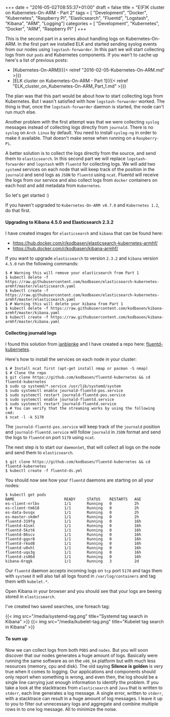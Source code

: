 +++
date = "2016-05-02T08:55:37+01:00"
draft = false
title = "E(F)K cluster on Kubernetes-On-ARM - Part 2"
tags = [ "Development", "Docker", "Kubernetes", "Raspberry PI", "Elasticsearch", "Fluentd", "Logstash", "Kibana", "ARM", "Logging"]
categories = [ "Development", "Kubernetes", "Docker", "ARM", "Raspberry PI" ]
+++

This is the second part in a series about handling logs on Kubernetes-On-ARM.
In the first part we installed ELK and started sending syslog events from our
nodes using `logstash-forwarder`. In this part we will start collecting logs
from our `pods` and Kubernetes components. If you wan't to cache up here's a
list of previous posts:

* [Kubernetes-On-ARM]({{< relref "2016-02-05-Kubernetes-On-ARM.md" >}})
* [ELK cluster on Kubernetes-On-ARM - Part 1]({{< relref "ELK_cluster_on_Kubernetes-On-ARM_Part_1.md" >}})
<!--more-->

The plan was that this part would be about how
to start collecting logs from Kubernetes. But I wasn't satisfied with how
`logstash-forwarder` worked. The thing is that, once the `logstash-forwarder`
daemon is started, the node can't run much else.

Another problem with the first attempt was that we were collecting `syslog`
messages instead of collecting logs directly from `journald`. There is no
`syslog` on `Arch Linux` by default. You need to install `syslog-ng` in order to
make it available. That doesn't make sense when running on a `Raspberry-Pi`.

A better solution is to collect the logs directly from the source, and send them
to `elasticsearch`. In this second part we will replace `logstash-forwarder` and
`logstash` with `fluentd` for collecting logs. We will add two `systemd`
services on each node that will keep track of the position in the `journald` and
send logs as `JSON` to `fluentd` using `ncat`. Fluentd will receive the logs
from our service and also collect logs from `docker` containers on each host
and add metadata from `Kubernetes`.

So let's get started :)

If you haven't upgraded to `Kubernetes-On-ARM v0.7.0` and `Kubernetes 1.2`, do
that first.

#### Upgrading to Kibana 4.5.0 and Elasticsearch 2.3.2

I have created images for `elasticsearch` and `kibana` that can be found here:

* https://hub.docker.com/r/kodbasen/elasticsearch-kubernetes-armhf/
* https://hub.docker.com/r/kodbasen/kibana-armhf/

If you want to upgrade `elasticsearch` to version `2.3.2` and `kibana` version
`4.5.0` run the following commands:
```shell
$ # Warning this will remove your elasticsearch from Part 1
$ kubectl delete -f https://raw.githubusercontent.com/kodbasen/elasticsearch-kubernetes-armhf/master/elasticsearch.yaml
$ kubectl create -f https://raw.githubusercontent.com/kodbasen/elasticsearch-kubernetes-armhf/master/elasticsearch.yaml
$ # Warning this will delete your kibana from Part 1
$ kubectl delete -f https://raw.githubusercontent.com/kodbasen/kibana-armhf/master/kibana.yaml
$ kubectl create -f https://raw.githubusercontent.com/kodbasen/kibana-armhf/master/kibana.yaml
```

#### Collecting journald logs

I found this solution from [ianblenke](https://github.com/ianblenke/docker-fluentd/tree/master/systemd)
and I have created a repo here: [fluentd-kubernetes](https://github.com/kodbasen/fluentd-kubernetes).

Here's how to install the services on each node in your cluster:
```shell
$ # Install ncat first (apt-get install nmap or pacman -S nmap)
$ # Clone the repo
$ git clone https://github.com/kodbasen/fluentd-kubernetes && cd fluentd-kubernetes
$ sudo cp systemd/*.service /usr/lib/systemd/system
$ sudo systemctl enable journald-fluentd-pos.service
$ sudo systemctl restart journald-fluentd-pos.service
$ sudo systemctl enable journald-fluentd.service
$ sudo systemctl restart journald-fluentd.service
$ # You can verify that the streaming works by using the following cmd:
$ ncat -l -k 5170
```
The `journald-fluentd-pos.service` will keep track of the `journald` position
and `journald-fluentd.service` will follow `journald` in `JSON` format and send
the logs to `fluentd` on port `5170` using `ncat`.

The next step is to start our `daemonSet`, that will collect all logs on the node
and send them to `elasticsearch`.
```shell
$ git clone https://github.com/kodbasen/fluentd-kubernetes && cd fluentd-kubernetes
$ kubectl create -f fluentd-ds.yml
```
You should now see how your `fluentd` daemons are starting on all your nodes:
```shell
$ kubectl get pods
NAME                      READY     STATUS    RESTARTS   AGE
es-client-nrlbv           1/1       Running   0          2h
es-client-tm618           1/1       Running   0          2h
es-data-bvsqx             1/1       Running   0          2h
es-master-skdmf           1/1       Running   0          2h
fluentd-319fq             1/1       Running   0          16h
fluentd-41sml             1/1       Running   0          16h
fluentd-5kzt6             1/1       Running   0          16h
fluentd-86scv             1/1       Running   0          16h
fluentd-gqxr8             1/1       Running   0          16h
fluentd-rkod8             1/1       Running   0          16h
fluentd-u0vhl             1/1       Running   0          16h
fluentd-uqx3g             1/1       Running   0          16h
fluentd-zs06d             1/1       Running   0          16h
kibana-6rqgk              1/1       Running   3          2d
```

Our `fluentd` daemon accepts incoming logs on `tcp` port `5170` and tags them
with `systemd` it will also tail all logs found in `/var/log/containers` and
tag them with `kubelet.*`.

Open Kibana in your browser and you should see that your logs are beeing stored
in `elasticsearch`.

I've created two saved searches, one foreach tag:

{{< img src="/media/systemd-tag.png" title="Systemd tag search in Kibana" >}}
{{< img src="/media/kubelet-tag.png" title="Kubelet tag search in Kibana" >}}

#### To sum up

Now we can collect logs from both `PODS` and `nodes`. But you will soon discover
that our nodes generates a huge amount of logs. Basically were running the same
software as on the `x86_64` platform but with much less resources
(memory, cpu and disk). The old saying **Silence is golden** is very true
when it comes to logging. Our applications and components should only report
when something is wrong, and even then, the log should be a single line carrying
just enough information to identify the problem. If you take a look at the
stacktraces from `elasticsearch` and `Java` that is written to `stderr`, each
line generates a log message. A single error, written to `stderr`, with a
stacktrace can result in a huge amount of log messages. I leave it up to you to
filter out unnecessary logs and aggregate and combine multiple rows in to one
log message. All to minimize the noise.
